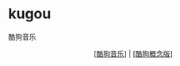 # kugou
酷狗音乐

<p align="center">[<a href="com.kugou.android/README_TW.md">酷狗音乐</a>] | [<a href="com.kugou.android.lite/README_EN.md">酷狗概念版</a>]</p>